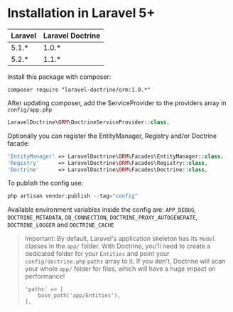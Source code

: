 # Installation in Laravel 5+

 Laravel  | Laravel Doctrine
:---------|:----------
 5.1.*    | 1.0.*
 5.2.*    | 1.1.*

Install this package with composer:

```
composer require "laravel-doctrine/orm:1.0.*"
```

After updating composer, add the ServiceProvider to the providers array in `config/app.php`

```php
LaravelDoctrine\ORM\DoctrineServiceProvider::class,
```

Optionally you can register the EntityManager, Registry and/or Doctrine facade:

```php
'EntityManager' => LaravelDoctrine\ORM\Facades\EntityManager::class,
'Registry'      => LaravelDoctrine\ORM\Facades\Registry::class,
'Doctrine'      => LaravelDoctrine\ORM\Facades\Doctrine::class,
```

To publish the config use:

```php
php artisan vendor:publish --tag="config"
```

Available environment variables inside the config are: `APP_DEBUG`, `DOCTRINE_METADATA`, `DB_CONNECTION`, `DOCTRINE_PROXY_AUTOGENERATE`, `DOCTRINE_LOGGER` and `DOCTRINE_CACHE`

> Important:
> By default, Laravel's application skeleton has its `Model` classes in the `app/` folder. With Doctrine, you'll need to
> create a dedicated folder for your `Entities` and point your `config/doctrine.php` `paths` array to it.
> If you don't, Doctrine will scan your whole `app/` folder for files, which will have a huge impact on performance!
> 
> ```
> 'paths' => [
>     base_path('app/Entities'),
> ],
> ```

